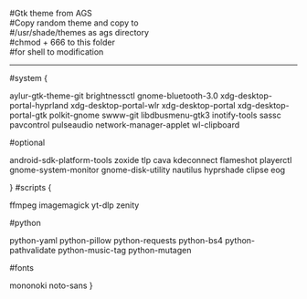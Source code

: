 #Gtk theme from AGS  
#Copy random theme and copy to  
#/usr/shade/themes as ags directory  
#chmod + 666 to this folder  
#for shell to modification  
***
#system {

aylur-gtk-theme-git
brightnessctl
gnome-bluetooth-3.0
xdg-desktop-portal-hyprland
xdg-desktop-portal-wlr
xdg-desktop-portal
xdg-desktop-portal-gtk
polkit-gnome
swww-git
libdbusmenu-gtk3
inotify-tools
sassc
pavcontrol
pulseaudio
network-manager-applet
wl-clipboard

#optional

android-sdk-platform-tools
zoxide
tlp
cava
kdeconnect
flameshot
playerctl
gnome-system-monitor
gnome-disk-utility
nautilus
hyprshade
clipse
eog

}
#scripts {

ffmpeg
imagemagick
yt-dlp
zenity

#python

python-yaml
python-pillow
python-requests
python-bs4
python-pathvalidate
python-music-tag
python-mutagen

#fonts

mononoki
noto-sans
}
